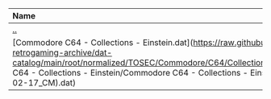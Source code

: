 |Name|Size|
|:---|---:|
|[..](../index.html)|DIR|
|[Commodore C64 - Collections - Einstein.dat](https://raw.githubusercontent.com/open-retrogaming-archive/dat-catalog/main/root/normalized/TOSEC/Commodore/C64/Collections/Einstein/Commodore C64 - Collections - Einstein/Commodore C64 - Collections - Einstein (TOSEC-v2019-02-17_CM).dat)|958587|
